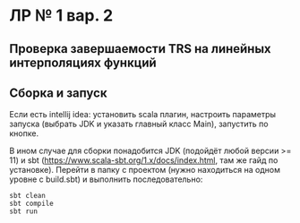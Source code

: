# ЛР № 1 вар. 2 
## Проверка завершаемости TRS на линейных интерполяциях функций
## Сборка и запуск

Если есть intellij idea: установить scala плагин, настроить параметры запуска (выбрать JDK и указать главный класс Main), запустить по кнопке.

В ином случае для сборки понадобится JDK (подойдёт любой версии >= 11) и sbt (https://www.scala-sbt.org/1.x/docs/index.html, там же гайд по установке).
Перейти в папку с проектом (нужно находиться на одном уровне с build.sbt) и выполнить последовательно:
```
sbt clean
sbt compile
sbt run
```

